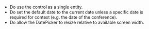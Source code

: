 - Do use the control as a single entity.
- Do set the default date to the current date unless a specific date is required for context (e.g. the date of the conference).
- Do allow the DatePicker to resize relative to available screen width.
